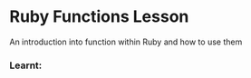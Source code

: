# Ruby Functions Lesson

An introduction into function within Ruby and how to use them

### Learnt: 
